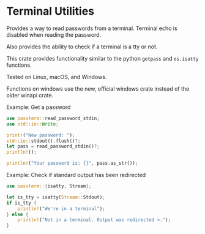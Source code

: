 # Terminal Utilities

Provides a way to read passwords from a terminal. Terminal echo is disabled
when reading the password.

Also provides the ability to check if a terminal is a tty or not.

This crate provides functionality similar to the python `getpass` and `os.isatty`
functions.

Tested on Linux, macOS, and Windows.

Functions on windows use the new, official windows crate instead of the older
winapi crate.

Example: Get a password

```rust
use passterm::read_password_stdin;
use std::io::Write;

print!("New password: ");
std::io::stdout().flush()?;
let pass = read_password_stdin()?;
println!();

println!("Your password is: {}", pass.as_str());
```

Example: Check if standard output has been redirected

```rust
use passterm::{isatty, Stream};

let is_tty = isatty(Stream::Stdout);
if is_tty {
    println!("We're in a terminal");
} else {
    println!("Not in a terminal. Output was redirected >.");
}
```
